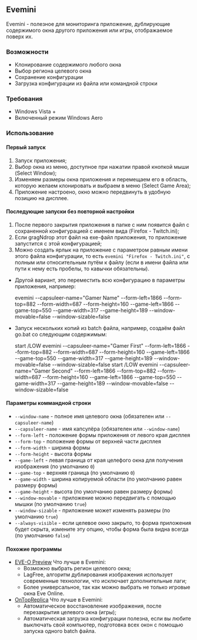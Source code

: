## Evemini

Evemini - полезное для мониторинга приложение, дублирующие содержимого окна другого приложения или игры, отображаемое поверх их.

### Возможности

- Клонирование содержимого любого окна
- Выбор региона целевого окна
- Сохранение конфигурации
- Загрузка конфигурации из файла или командной строки

### Требования

- Windows Vista +
- Включенный режим Windows Aero

### Использование

#### Первый запуск

1. Запуск приложения;
2. Выбор окна из меню, доступное при нажатии правой кнопкой мыши (Select Window);
3. Изменяем размеры окна приложения и перемещаем его в область, которую желаем клонировать и выбраем в меню (Select Game Area);
4. Приложение настроено, окно можно передвинуть в удобную позицию на дисплее.

#### Последующие запуски без повторной настройки

1. После первого закрытия приложения в папке с ним появится файл с сохраненной конфигурацией с именем вида (Firefox - Twitch.ini);
2. Если gragNdrop этот файл на exe-файл приложения, то приложение запустится с этой конфигурацией;
3. Можно создать ярлык на приложение с параметром равным имени этого файла конфигурации, то есть `evemini "Firefox - Twitch.ini"`, с полным или относительным путём к файлу (если в имени файла или пути к нему есть пробелы, то кавычки обязательны).

- Другой вариант, это переместить всю конфигурацию в параметры приложения, например:


    evemini --capsuleer-name="Gamer Name" --form-left=1866 --form-top=882 --form-width=687 --form-height=160 --game-left=1866 --game-top=550 --game-width=317 --game-height=189 --window-movable=false --window-sizable=false

- Запуск нескольких копий из batch файла, например, создаём файл go.bat со следующим содержимым:


    start /LOW evemini --capsuleer-name="Gamer First" --form-left=1866 --form-top=882 --form-width=687 --form-height=160 --game-left=1866 --game-top=550 --game-width=317 --game-height=189 --window-movable=false --window-sizable=false
    start /LOW evemini --capsuleer-name="Gamer Second" --form-left=1866 --form-top=882 --form-width=687 --form-height=160 --game-left=1866 --game-top=550 --game-width=317 --game-height=189 --window-movable=false --window-sizable=false

#### Параметры коммандной строки

- `--window-name` - полное имя целевого окна (обязателен или `--capsuleer-name`)
- `--capsuleer-name` - имя капсулёра (обязателен или `--window-name`)
- `--form-left` - положение формы приложения от левого края дисплея
- `--form-top` - положение формы от верхней части дисплея
- `--form-width` - ширина формы
- `--form-height` - высота формы
- `--game-left` - левая граница от края целефого окна для получения изображения (по умолчанию `0`)
- `--game-top` - верхняя граница (по умолчанию `0`)
- `--game-width` - ширина копируемой области (по умолчанию равен размеру формы)
- `--game-height` - высота (по умолчанию равен размеру формы)
- `--window-movable` - приложение можно передвигать с помощью мышки (по умолчанию `true`)
- `--window-sizable` - приложение может изменять размеры (по умолчанию `true`)
- `--always-visible` - если целевое окно закрыто, то форма приложения будет скрыта, измените эту опцию, чтобы форма была видна всегда (по умолчанию `false`)

#### Похожие программы

- [EVE-O Preview](https://github.com/Phrynohyas/eve-o-preview)
  Что лучше в Evemini:
  - Возможно выбрать регион целевого окна;
  - LagFree, алгоритм дублирования изображения использует современные технологии, что исключает дополнительные лаги;
  - Более универсальное, так как можно выбрать не только игровые окна Eve  Online.
- [OnTopReplica](https://github.com/LorenzCK/OnTopReplica)
  Что лучше в Evemini:
  - Автоматическое восстановление изображения, после перезакрытия целевого окна (игры);
  - Автоматическая загрузка конфигурации полезна, если вы любите выключать свой компьютер, подготовка всех окон с помощью запуска одного batch файла.